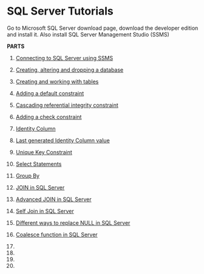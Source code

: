 # SQL Server Tutorials
Go to Microsoft SQL Server download page, download the developer edition and install it.
Also install SQL Server Management Studio (SSMS)

__PARTS__    
1) [Connecting to SQL Server using SSMS](https://github.com/Tochukz/SQL-SERVER/blob/master/SQLServerTutorial/1-10.md#Part-1-Connecting-to-SQL-Server-using-SSMS)    
2) [Creating, altering and dropping a database](https://github.com/Tochukz/SQL-SERVER/blob/master/SQLServerTutorial/1-10.md#Part-2-Creating,-altering-and-dropping-a-database)  
3) [Creating and working with tables](https://github.com/Tochukz/SQL-SERVER/blob/master/SQLServerTutorial/1-10.md#Part-3-Creating-and-working-with-tables)    
4) [Adding a default constraint](https://github.com/Tochukz/SQL-SERVER/blob/master/SQLServerTutorial/1-10.md#Part-4-Adding-a-default-contraint)   
5) [Cascading referential integrity constraint](https://github.com/Tochukz/SQL-SERVER/blob/master/SQLServerTutorial/1-10.md#Part-5-Cascading-referential-integrity-constraint)  
6) [Adding a check constraint](https://github.com/Tochukz/SQL-SERVER/blob/master/SQLServerTutorial/1-10.md#Part-6-Adding-a-check-constraint)  
7) [Identity Column](https://github.com/Tochukz/SQL-SERVER/blob/master/SQLServerTutorial/1-10.md#Part-7-Identity-Column)  
8) [Last generated Identity Column value](https://github.com/Tochukz/SQL-SERVER/blob/master/SQLServerTutorial/1-10.md#Part-8-Last-generated-Identity-Column-value)  
9) [Unique Key Constraint](https://github.com/Tochukz/SQL-SERVER/blob/master/SQLServerTutorial/1-10.md#Part-9-Unique-Key-Constraint)  
10) [Select Statements](https://github.com/Tochukz/SQL-SERVER/blob/master/SQLServerTutorial/1-10.md#Part-10-Select-Statements)  


11) [Group By](https://github.com/Tochukz/SQL-SERVER/blob/master/SQLServerTutorial/11-20.md)  
12) [JOIN in SQL Server](https://github.com/Tochukz/SQL-SERVER/blob/master/SQLServerTutorial/11-20.md)
13) [Advanced JOIN in SQL Server](https://github.com/Tochukz/SQL-SERVER/blob/master/SQLServerTutorial/11-20.md)
14) [Self Join in SQL Server](https://github.com/Tochukz/SQL-SERVER/blob/master/SQLServerTutorial/11-20.md)
15) [Different ways to replace NULL in SQL Server](https://github.com/Tochukz/SQL-SERVER/blob/master/SQLServerTutorial/11-20.md)
16) [Coalesce function in SQL Server](https://github.com/Tochukz/SQL-SERVER/blob/master/SQLServerTutorial/11-20.md)
17)
18)
19)
20)